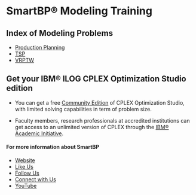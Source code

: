 # SmartBP® Modeling Training


## Index of Modeling Problems
- [Production Planning](https://github.com/SmartBP/Modeling_Training/tree/master/Production_Planning)
- [TSP](https://github.com/SmartBP/Modeling_Training/tree/master/TSP)
- [VRPTW](https://github.com/SmartBP/Modeling_Training/tree/master/VRPTW)    


## Get your IBM® ILOG CPLEX Optimization Studio edition

- You can get a free [Community Edition](http://www-01.ibm.com/software/websphere/products/optimization/cplex-studio-community-edition)
 of CPLEX Optimization Studio, with limited solving capabilities in term of problem size.

- Faculty members, research professionals at accredited institutions can get access to an unlimited version of CPLEX through the
 [IBM® Academic Initiative](https://www.ibm.com/academic/technology/data-science).

#### For more information about SmartBP
- [Website](http://www.smart-bp.com)
- [Like Us](https://www.facebook.com/Smartbp-122794631689852/?ref=bookmarks)
- [Follow Us](https://twitter.com/Smart_BP)
- [Connect with Us](https://www.linkedin.com/company/smartbp/?viewAsMember=true)
- [YouTube](https://www.youtube.com/c/SmartBP)
